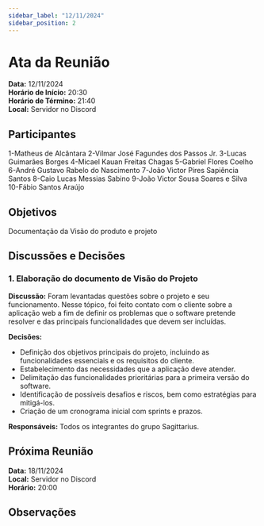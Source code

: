 ```yaml
---
sidebar_label: "12/11/2024"
sidebar_position: 2
---
```


# Ata da Reunião

**Data:** 12/11/2024  
**Horário de Início:** 20:30  
**Horário de Término:** 21:40  
**Local:** Servidor no Discord

## Participantes
1-Matheus de Alcântara
2-Vilmar José Fagundes dos Passos Jr.
3-Lucas Guimarães Borges
4-Micael Kauan Freitas Chagas
5-Gabriel Flores Coelho
6-André Gustavo Rabelo do Nascimento
7-João Victor Pires Sapiência Santos
8-Caio Lucas Messias Sabino
9-João Victor Sousa Soares e Silva
10-Fábio Santos Araújo


## Objetivos
Documentação da Visão do produto e projeto

## Discussões e Decisões

### 1. Elaboração do documento de Visão do Projeto
**Discussão:**
Foram levantadas questões sobre o projeto e seu funcionamento. Nesse tópico, foi feito contato com o cliente sobre a aplicação web a fim de definir os problemas que o software pretende resolver e das principais funcionalidades que devem ser incluídas.

**Decisões:**
- Definição dos objetivos principais do projeto, incluindo as funcionalidades essenciais e os requisitos do cliente.
- Estabelecimento das necessidades que a aplicação deve atender.
- Delimitação das funcionalidades prioritárias para a primeira versão do software.
- Identificação de possíveis desafios e riscos, bem como estratégias para mitigá-los.
- Criação de um cronograma inicial com sprints e prazos.

**Responsáveis:**
Todos os integrantes do grupo Sagittarius.

## Próxima Reunião
**Data:** 18/11/2024  
**Local:** Servidor no Discord  
**Horário:** 20:00  

## Observações


